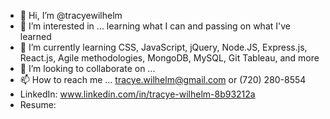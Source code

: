 - 👋 Hi, I’m @tracyewilhelm
- 👀 I’m interested in ... learning what I can and passing on what I've learned
- 🌱 I’m currently learning CSS, JavaScript, jQuery, Node.JS, Express.js, React.js, Agile methodologies, MongoDB, MySQL, Git Tableau, and more
- 💞️ I’m looking to collaborate on ... 
- 📫 How to reach me ... tracye.wilhelm@gmail.com or (720) 280-8554
- LinkedIn: www.linkedin.com/in/tracye-wilhelm-8b93212a
- Resume: 

<!---
tracyewilhelm/tracyewilhelm is a ✨ special ✨ repository because its `README.md` (this file) appears on your GitHub profile.
You can click the Preview link to take a look at your changes.
--->
